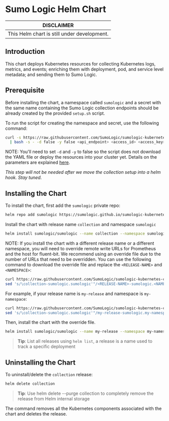 # Sumo Logic Helm Chart
| DISCLAIMER |
| --- |
| This Helm chart is still under development. |

## Introduction

This chart deploys Kubernetes resources for collecting Kubernetes logs, metrics, and events; enriching them with deployment, pod, and service level metadata; and sending them to Sumo Logic.

## Prerequisite

Before installing the chart, a namespace called `sumologic` and a secret with the same name containing the Sumo Logic collection endpoints should be already created by the provided `setup.sh` script.

To run the script for creating the namespace and secret, use the following command:

```bash
curl -s https://raw.githubusercontent.com/SumoLogic/sumologic-kubernetes-collection/master/deploy/kubernetes/setup.sh \
  | bash -s - -d false -y false <api_endpoint> <access_id> <access_key>
```
NOTE: You'll need to set `-d` and `-y` to false so the script does not download the YAML file or deploy the resources into your cluster yet. Details on the parameters are explained [here](https://github.com/SumoLogic/sumologic-kubernetes-collection/tree/master/deploy#automatic-source-creation-and-setup-script). 

_This step will not be needed after we move the collection setup into a helm hook. Stay tuned._

## Installing the Chart

To install the chart, first add the `sumologic` private repo:

```bash
helm repo add sumologic https://sumologic.github.io/sumologic-kubernetes-collection
```

Install the chart with release name `collection` and namespace `sumologic`
```bash
helm install sumologic/sumologic --name collection --namespace sumologic
```

NOTE: If you install the chart with a different release name or a different namespace, you will need to override remote write URLs for Prometheus and the host for fluent-bit. We recommend using an override file due to the number of URLs that need to be overridden. You can use the following command to download the override file and replace the `<RELEASE-NAME>` and `<NAMESPACE>`:
  
```bash
curl https://raw.githubusercontent.com/SumoLogic/sumologic-kubernetes-collection/master/deploy/helm/sumologic/values.yaml | \
sed 's/\collection-sumologic.sumologic'"/<RELEASE-NAME>-sumologic.<NAMESPACE>/g" > values.yaml
```

For example, if your release name is `my-release` and namespace is `my-namespace`:
```bash
curl https://raw.githubusercontent.com/SumoLogic/sumologic-kubernetes-collection/master/deploy/helm/sumologic/values.yaml | \
sed 's/\collection-sumologic.sumologic'"/my-release-sumologic.my-namespace/g" > values.yaml
```

Then, install the chart with the override file.
```bash
helm install sumologic/sumologic --name my-release --namespace my-namespace -f values.yaml
```


> **Tip**: List all releases using `helm list`, a release is a name used to track a specific deployment

## Uninstalling the Chart

To uninstall/delete the `collection` release:

```bash
helm delete collection
```
> **Tip**: Use helm delete --purge collection to completely remove the release from Helm internal storage

The command removes all the Kubernetes components associated with the chart and deletes the release.
